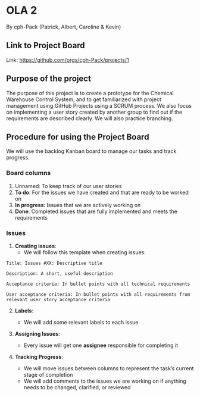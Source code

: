 # OLA 2 
By cph-Pack (Patrick, Albert, Caroline & Kevin)

## Link to Project Board
Link: https://github.com/orgs/cph-Pack/projects/1 

## Purpose of the project
The purpose of this project is to create a prototype for the Chemical Warehouse Control System, and to get familiarized with project management using GitHub Projects using a SCRUM process. We also focus on implementing a user story created by another group to find out if the requirements are described clearly. We will also practice branching.

## Procedure for using the Project Board
We will use the backlog Kanban board to manage our tasks and track progress. 

### Board columns
1. Unnamed: To keep track of our user stories 
2. **To do**: For the issues we have created and that are ready to be worked on
3. **In progress**: Issues that we are actively working on
4. **Done**: Completed issues that are fully implemented and meets the requirements

### Issues
1. **Creating issues**:
   - We will follow this template when creating issues: 
```
Title: Issues #XX: Descriptive title 

Description: A short, useful description

Acceptance criteria: In bullet points with all technical requirements 

User acceptance criteria: In bullet points with all requirements from relevant user story acceptance criteria 
```

2. **Labels**:
   - We will add some relevant labels to each issue

3. **Assigning Issues**:
   - Every issue will get one **assignee** responsible for completing it

4. **Tracking Progress**:
   - We will move issues between columns to represent the task’s current stage of completion
   - We will add comments to the issues we are working on if anything needs to be changed, clarified, or reviewed

